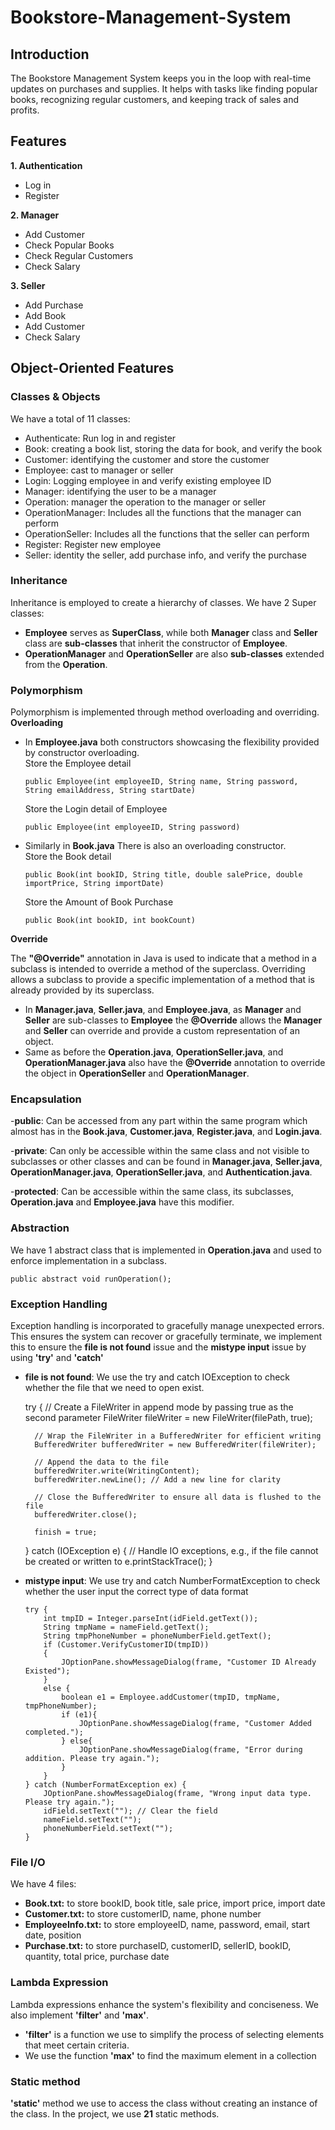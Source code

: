 # Bookstore-Management-System

## Introduction
The Bookstore Management System keeps you in the loop with real-time updates on purchases and supplies. It helps with tasks like finding popular books, recognizing regular customers, and keeping track of sales and profits.
## Features
**1. Authentication**<br/>
- Log in
- Register

**2. Manager**<br/>
  - Add Customer
  - Check Popular Books
  - Check Regular Customers
  - Check Salary

**3. Seller**<br/>
- Add Purchase
- Add Book
- Add Customer
- Check Salary<br/>

## Object-Oriented Features

### Classes & Objects

We have a total of 11 classes:
- Authenticate: Run log in and register 
- Book: creating a book list, storing the data for book, and verify the book
- Customer: identifying the customer and store the customer
- Employee: cast to manager or seller 
- Login: Logging employee in and verify existing employee ID
- Manager: identifying the user to be a manager
- Operation: manager the operation to the manager or seller
- OperationManager: Includes all the functions that the manager can perform
- OperationSeller: Includes all the functions that the seller can perform
- Register: Register new employee
- Seller: identity the seller, add purchase info, and verify the purchase 

### Inheritance

Inheritance is employed to create a hierarchy of classes. We have 2 Super classes:
- **Employee** serves as **SuperClass**, while both **Manager** class and **Seller** class are **sub-classes** that inherit the constructor of **Employee**.
- **OperationManager** and **OperationSeller** are also **sub-classes** extended from the **Operation**. 

### Polymorphism
Polymorphism is implemented through method overloading and overriding.<br/>
**Overloading**
- In **Employee.java** both constructors showcasing the flexibility provided by constructor overloading.<br/>
  Store the Employee detail<br/>

      public Employee(int employeeID, String name, String password, String emailAddress, String startDate)
  
  Store the Login detail of Employee<br/>

      public Employee(int employeeID, String password)
  
- Similarly in **Book.java** There is also an overloading constructor. <br/>
  Store the Book detail<br/>

      public Book(int bookID, String title, double salePrice, double importPrice, String importDate)
  Store the Amount of Book Purchase<br/>

      public Book(int bookID, int bookCount)

**Override**

The **"@Override"** annotation in Java is used to indicate that a method in a subclass is intended to override a method of the superclass. Overriding allows a subclass to provide a specific implementation of a method that is already provided by its superclass.
- In **Manager.java**, **Seller.java**, and **Employee.java**, as **Manager** and **Seller** are sub-classes to **Employee** the **@Override** allows the **Manager** and **Seller** can override and provide a custom representation of an object.
- Same as before the **Operation.java**, **OperationSeller.java**, and **OperationManager.java** also have the **@Override** annotation to override the object in **OperationSeller** and **OperationManager**.

### Encapsulation

-**public**: Can be accessed from any part within the same program which almost has in the **Book.java**, **Customer.java**, **Register.java**, and **Login.java**.

-**private**: Can only be accessible within the same class and not visible to subclasses or other classes and can be found in **Manager.java**, **Seller.java**, **OperationManager.java**, **OperationSeller.java**, and **Authentication.java**.

-**protected**: Can be accessible within the same class, its subclasses, **Operation.java** and **Employee.java** have this modifier.

### Abstraction

We have 1 abstract class that is implemented in **Operation.java** and used to enforce implementation in a subclass. 

    public abstract void runOperation();

### Exception Handling
Exception handling is incorporated to gracefully manage unexpected errors. This ensures the system can recover or gracefully terminate, we implement this to ensure the **file is not found** issue and the **mistype input** issue by using **'try'** and **'catch'**
- **file is not found**: We use the try and catch IOException to check whether the file that we need to open exist.<br/>

    try {
        // Create a FileWriter in append mode by passing true as the second parameter
        FileWriter fileWriter = new FileWriter(filePath, true);
    
        // Wrap the FileWriter in a BufferedWriter for efficient writing
        BufferedWriter bufferedWriter = new BufferedWriter(fileWriter);
    
        // Append the data to the file
        bufferedWriter.write(WritingContent);
        bufferedWriter.newLine(); // Add a new line for clarity
    
        // Close the BufferedWriter to ensure all data is flushed to the file
        bufferedWriter.close();
    
        finish = true;
    } catch (IOException e) {
        // Handle IO exceptions, e.g., if the file cannot be created or written to
        e.printStackTrace();
    }
  
- **mistype input**: We use try and catch NumberFormatException to check whether the user input the correct type of data format<br/>

      try {
          int tmpID = Integer.parseInt(idField.getText());
          String tmpName = nameField.getText();
          String tmpPhoneNumber = phoneNumberField.getText();
          if (Customer.VerifyCustomerID(tmpID))
          {
              JOptionPane.showMessageDialog(frame, "Customer ID Already Existed");
          }
          else {
              boolean e1 = Employee.addCustomer(tmpID, tmpName, tmpPhoneNumber);
              if (e1){
                  JOptionPane.showMessageDialog(frame, "Customer Added completed.");
              } else{
                  JOptionPane.showMessageDialog(frame, "Error during addition. Please try again.");
              }
          }
      } catch (NumberFormatException ex) {
          JOptionPane.showMessageDialog(frame, "Wrong input data type. Please try again.");
          idField.setText(""); // Clear the field
          nameField.setText("");
          phoneNumberField.setText("");
      }


### File I/O

We have 4 files:
- **Book.txt:** to store bookID, book title, sale price, import price, import date
- **Customer.txt:** to store customerID, name, phone number
- **EmployeeInfo.txt:** to store employeeID, name, password, email, start date, position
- **Purchase.txt:** to store purchaseID, customerID, sellerID, bookID, quantity, total price, purchase date

### Lambda Expression
Lambda expressions enhance the system's flexibility and conciseness. We also implement **'filter'** and **'max'**.
- **'filter'** is a function we use to simplify the process of selecting elements that meet certain criteria.
- We use the function **'max'** to find the maximum element in a collection

### Static method
**'static'** method we use to access the class without creating an instance of the class. In the project, we use **21** static methods.

